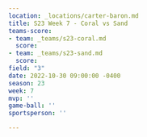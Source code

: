 ```yaml
---
location: _locations/carter-baron.md
title: S23 Week 7 - Coral vs Sand
teams-score:
- team: _teams/s23-coral.md
  score: 
- team: _teams/s23-sand.md
  score: 
field: "3"
date: 2022-10-30 09:00:00 -0400
season: 23
week: 7
mvp: ''
game-ball: ''
sportsperson: ''

---
```

